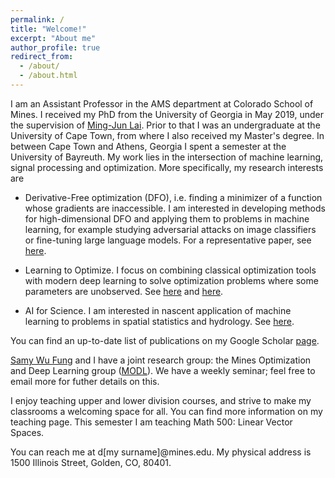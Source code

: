 ```yaml
---
permalink: /
title: "Welcome!"
excerpt: "About me"
author_profile: true
redirect_from:
  - /about/
  - /about.html
---
```


 I am an Assistant Professor in the AMS department at Colorado School of Mines. I received my PhD from the University of Georgia in May 2019, under the supervision of [Ming-Jun Lai](http://alpha.math.uga.edu/~mjlai/). Prior to that I was an undergraduate at the University of Cape Town, from where I also received my Master's degree. In between Cape Town and Athens, Georgia I spent a semester at the University of Bayreuth. My work lies in the intersection of machine learning, signal processing and optimization. More specifically, my research interests are

- Derivative-Free optimization (DFO), i.e. finding a minimizer of a function whose gradients are inaccessible. I am interested in developing methods for high-dimensional DFO and applying them to problems in machine learning, for example studying adversarial attacks on image classifiers or fine-tuning large language models. For a representative paper, see [here](http://proceedings.mlr.press/v139/cai21d/cai21d.pdf).

- Learning to Optimize. I focus on combining classical optimization tools with modern deep learning to solve optimization problems where some parameters are unobserved. See [here](https://arxiv.org/pdf/2106.00906.pdf) and [here](https://arxiv.org/pdf/2301.13395.pdf).
<!-- - Topological and geometric methods in data science. In particular, geometry-inspired metrics on data sets and geometric approaches to adversarial training. See [here](https://epubs.siam.org/doi/abs/10.1137/20M1386657) and [here](https://arxiv.org/pdf/2305.18779.pdf). -->
- AI for Science. I am interested in nascent application of machine learning to problems in spatial statistics and hydrology. See [here](https://arxiv.org/pdf/2505.09803).

You can find an up-to-date list of publications on my Google Scholar [page](https://scholar.google.ca/citations?user=kP12IskAAAAJ&hl=en).

[Samy Wu Fung](https://swufung.github.io/) and I have a joint research group: the Mines Optimization and Deep Learning group ([MODL](https://ams.mines.edu/research/optimization-and-deep-learning/)). We have a weekly seminar; feel free to email more for futher details on this.

I enjoy teaching upper and lower division courses, and strive to make my classrooms a welcoming space for all. You can find more information on my teaching page. This semester I am teaching Math 500: Linear Vector Spaces.

You can reach me at d[my surname]@mines.edu. My physical address is 1500 Illinois Street, Golden, CO, 80401.
